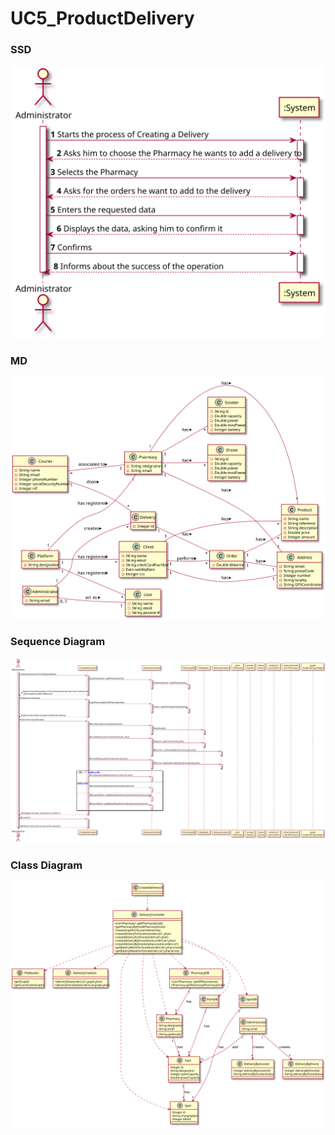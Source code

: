 # UC5_ProductDelivery

### SSD
![UC5_SSD.svg](UC5_SSD.svg)

### MD
![UC5_MD.svg](UC5_MD.svg)

### Sequence Diagram

![UC5_SD.svg](UC5_SD.svg)

### Class Diagram

![UC5_CD.svg](UC5_CD.svg)
